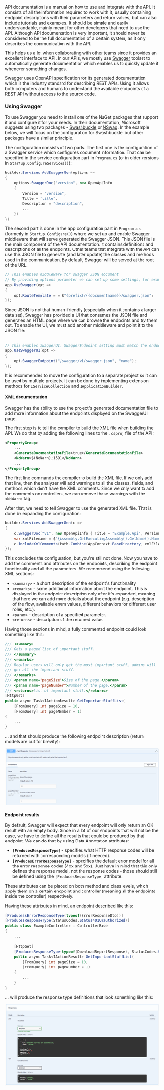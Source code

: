 API documentation is a manual on how to use and integrate with the API. It consists of all the information required to work with it, usually containing endpoint descriptions with their parameters and return values, but can also include tutorials and examples. It should be simple and easily understandable, mainly meant for other developers that need to use the API. Although API documentation is very important, it should never be considered to be the full documentation of a certain system, as it only describes the communication with the API.

This helps us a lot when collaborating with other teams since it provides an excellent interface to API. In our APIs, we mostly use [Swagger](https://swagger.io/) toolset to automatically generate documentation which enables us to quickly update it whenever something changes.

Swagger uses OpenAPI specification for its generated documentation which is the industry standard for describing REST APIs. Using it allows both computers and humans to understand the available endpoints of a REST API without access to the source code. 

### Using Swagger

To use Swagger you need to install one of the NuGet packages that support it and configure it for your needs. In their documentation, Microsoft suggests using two packages - [Swashbuckle](https://github.com/domaindrivendev/Swashbuckle.AspNetCore) or [NSwag](https://github.com/RicoSuter/NSwag). In the example below, we will focus on the configuration for Swashbuckle, but other packages have a similar principle.

The configuration consists of two parts. The first one is the configuration of a Swagger service which configures document information. That can be specified in the service configuration part in `Program.cs` (or in older versions in `Startup.ConfigureServices()`): 

```c#
builder.Services.AddSwaggerGen(options => 
{
    options.SwaggerDoc("version", new OpenApiInfo
    {
        Version = "version",
        Title = "title",
        Description = "description",
        ...
    })   
})
```

The second part is done in the app configuration part in `Program.cs` (formerly in `Startup.Configure()`) where we set up and enable Swagger middleware that will serve generated the Swagger JSON. This JSON file is the main component of the API documentation. It contains definitions and descriptions of all the endpoints. Other teams that integrate with the API can use this JSON file to generate (and later update) the classes and methods used in the communication. By default, Swagger will be served at the root of the URL.

```c#
// This enables middleware for swagger JSON document
// By providing options parameter we can set up some settings, for example, URL prefix
app.UseSwagger(opt => 
{
    opt.RouteTemplate = = $"{prefix}/{{documentname}}/swagger.json";
});

```

Since JSON is not that human-friendly (especially when it contains a larger data set), Swagger has provided a UI that consumes the JSON file and generates an HTML page where we can browse the endpoints and try them out. To enable the UI, we must add another middleware and point it to the JSON file:

```c#

// This enables SwaggerUI, SwaggerEndpoint setting must match the endpoint URL for Swagger setup above
app.UseSwaggerUI(opt => 
{
    opt.SwaggerEndpoint("/swagger/v1/swagger.json", "name");
});
```

It is recommended to move the configuration to a separate project so it can be used by multiple projects. It can be done by implementing extension methods for `IServiceCollection` and `IApplicationBuilder`.


#### XML documentation

Swagger has the ability to use the project's generated documentation file to add more information about the endpoints displayed on the SwaggerUI page.

The first step is to tell the compiler to build the XML file when building the API. We do that by adding the following lines to the `.csproj` file of the API:

``` XML
<PropertyGroup>
    ...
    <GenerateDocumentationFile>true</GenerateDocumentationFile>
    <NoWarn>$(NoWarn);1591</NoWarn>
    ...
</PropertyGroup>
```

The first line commands the compiler to build the XML file. If we only add that line, then the analyzer will add warnings to all the classes, fields, and methods which don't have the XML comments. Since we only want to add the comments on controllers, we can remove those warnings with the `<NoWarn>` tag.

After that, we need to tell Swagger to use the generated XML file. That is done by expanding the configuration:

``` c#
builder.Services.AddSwaggerGen(c =>
{
    c.SwaggerDoc("v1", new OpenApiInfo { Title = "Example.Api", Version = "v1" });
    var xmlFilename = $"{Assembly.GetExecutingAssembly().GetName().Name}.xml";
    c.IncludeXmlComments(Path.Combine(AppContext.BaseDirectory, xmlFilename));
});
```

This concludes the configuration, but you're still not done. Now you have to add the comments and attributes on the endpoints, describing the endpoint functionality and all the parameters. We recommend using the following XML sections:

- `<summary>` - a short description of the endpoint's functionality
- `<remarks>` - some additional information about the endpoint. This is displayed in the endpoint description only after it's expanded, meaning that here we can add more details about the endpoint (e.g. description of the flow, available enum values, different behaviors for different user roles, etc.).
- `<param>` - description of a specified parameter.
- `<returns>` - description of the returned value.

Having those sections in mind, a fully commented endpoint could look something like this:

```c#
/// <summary>
/// Gets a paged list of important stuff.
/// </summary>
/// <remarks>
/// Regular users will only get the most important stuff, admins will 
/// get all the important stuff.
/// </remarks>
/// <param name="pageSize">Size of the page.</param>
/// <param name="pageNumber">Number of the page.</param>
/// <returns>List of important stuff.</returns>
[HttpGet]
public async Task<IActionResult> GetImportantStuffList(
    [FromQuery] int pageSize = 10,
    [FromQuery] int pageNumber = 1)
{
    ...
}
```

... and that should produce the following endpoint description (return models are cut for brevity):

![Endpoint with comments](/resources/endpoint-with-comments.png)

#### Endpoint results

By default, Swagger will expect that every endpoint will only return an OK result with an empty body. Since in a lot of our endpoints that will not be the case, we have to define all the results that could be produced by that endpoint. We can do that by using Data Annotation attributes:

- **`[ProducesResponseType]`** - specifies what HTTP response codes will be returned with corresponding models (if needed).
- **`[ProducesErrorResponseType]`** - specifies the default error model for all the error response codes (4xx and 5xx). Just have in mind that this only defines the response model, not the response codes - those should still be defined using the `[ProducesResponseType]` attribute.

These attributes can be placed on both method and class levels, which apply them on a certain endpoint and controller (meaning all the endpoints inside the controller) respectively.

Having these attributes in mind, an endpoint described like this:

```c#
[ProducessErrorResponseType(typeof(ErrorResponseDto))]
[ProducesResponseType(StatusCodes.Status401Unauthorized)]
public class ExampleController : ControllerBase
{
    ...

    [HttpGet]
    [ProducesResponseType(typeof(DownloadReportResponse), StatusCodes.Status200OK)]
    public async Task<IActionResult> GetImportantStuffList(
        [FromQuery] int pageSize = 10,
        [FromQuery] int pageNumber = 1)
    {
        ...
    }
}
```

... will produce the response type definitions that look something like this:

![Endpoint return values](/resources/swagger-return-models.png)

